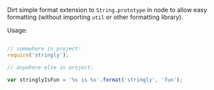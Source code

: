 Dirt simple format extension to `String.prototype` in node to allow easy formatting (without importing `util` or other formatting library).

Usage:

```js

// somewhere in project:
require('stringly');

// anywhere else in project:

var stringlyIsFun = '%s is %s'.format('stringly', 'fun');
```
